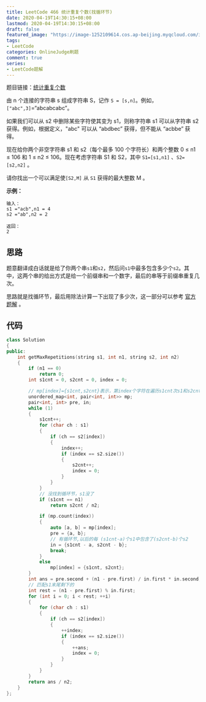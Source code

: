 ```yaml
---
title: LeetCode 466 统计重复个数(找循环节)
date: 2020-04-19T14:30:15+08:00
lastmod: 2020-04-19T14:30:15+08:00
draft: false
featured_image: "https://image-1252109614.cos.ap-beijing.myqcloud.com/img/20210508221015.png"
tags:
- LeetCode
categories: OnlineJudge刷题
comment: true
series:
- LeetCode题解
---
```


题目链接：[统计重复个数](https://leetcode-cn.com/problems/count-the-repetitions/)

由 n 个连接的字符串 s 组成字符串 S，记作 `S = [s,n]`。例如，`["abc",3]`=“abcabcabc”。

如果我们可以从 s2 中删除某些字符使其变为 s1，则称字符串 s1 可以从字符串 s2 获得。例如，根据定义，"abc" 可以从 “abdbec” 获得，但不能从 “acbbe” 获得。

现在给你两个非空字符串 s1 和 s2（每个最多 100 个字符长）和两个整数 0 ≤ n1 ≤ 106 和 1 ≤ n2 ≤ 106。现在考虑字符串 S1 和 S2，其中 `S1=[s1,n1]` 、`S2=[s2,n2]` 。

请你找出一个可以满足使`[S2,M]` 从 `S1` 获得的最大整数 M 。

 

**示例：**

```
输入：
s1 ="acb",n1 = 4
s2 ="ab",n2 = 2

返回：
2
```

## 思路

题意翻译成白话就是给了你两个串`s1`和`s2`，然后问`s1`中最多包含多少个`s2`。其中，这两个串的给出方式是给一个前缀串和一个数字，最后的串等于前缀串重复几次。

思路就是找循环节，最后用除法计算一下出现了多少次，这一部分可以参考 [官方题解](https://leetcode-cn.com/problems/count-the-repetitions/solution/tong-ji-zhong-fu-ge-shu-by-leetcode-solution/) 。

## 代码

```cpp
class Solution
{
public:
    int getMaxRepetitions(string s1, int n1, string s2, int n2)
    {
        if (n1 == 0)
            return 0;
        int s1cnt = 0, s2cnt = 0, index = 0;

        // mp[index]={s1cnt,s2cnt}表示，第index个字符在遍历s1cnt次s1和s2cnt次s2出现的
        unordered_map<int, pair<int, int>> mp;
        pair<int, int> pre, in;
        while (1)
        {
            s1cnt++;
            for (char ch : s1)
            {
                if (ch == s2[index])
                {
                    index++;
                    if (index == s2.size())
                    {
                        s2cnt++;
                        index = 0;
                    }
                }
            }
            // 没找到循环节，s1没了
            if (s1cnt == n1)
                return s2cnt / n2;

            if (mp.count(index))
            {
                auto [a, b] = mp[index];
                pre = {a, b};
                // 有循环节,以后的每 (s1cnt-a)个s1中包含了(s2cnt-b)个s2
                in = {s1cnt - a, s2cnt - b};
                break;
            }
            else
                mp[index] = {s1cnt, s2cnt};
        }
        int ans = pre.second + (n1 - pre.first) / in.first * in.second;
        // 匹配s1末尾剩下的
        int rest = (n1 - pre.first) % in.first;
        for (int i = 0; i < rest; ++i)
        {
            for (char ch : s1)
            {
                if (ch == s2[index])
                {
                    ++index;
                    if (index == s2.size())
                    {
                        ++ans;
                        index = 0;
                    }
                }
            }
        }
        return ans / n2;
    }
};
```


